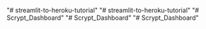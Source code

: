 "# streamlit-to-heroku-tutorial" 
"# streamlit-to-heroku-tutorial" 
"# Scrypt_Dashboard" 
"# Scrypt_Dashboard" 
"# Scrypt_Dashboard" 

